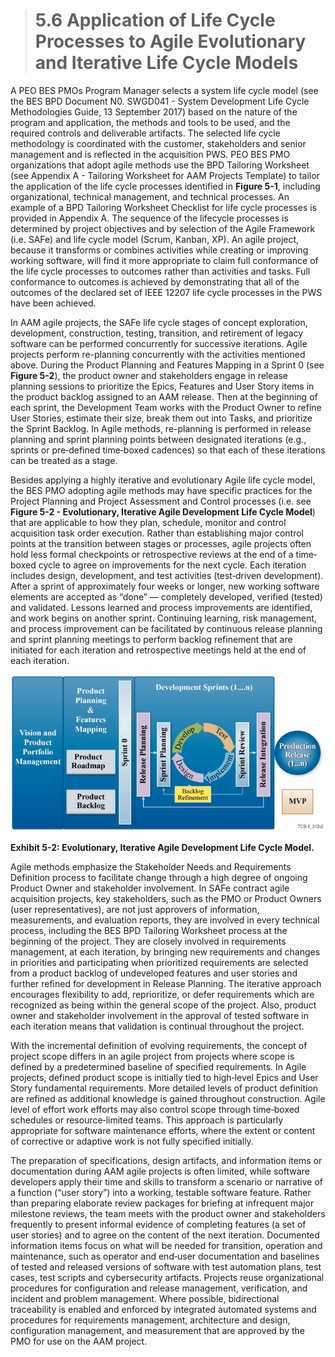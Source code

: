 > # **5.6** Application of Life Cycle Processes to Agile Evolutionary and Iterative Life Cycle Models

A PEO BES PMOs Program Manager selects a system life cycle model (see the BES BPD Document N0. SWGD041 - System Development Life Cycle Methodologies Guide, 13 September 2017) based on the nature of the program and application, the methods and tools to be used, and the required controls and deliverable artifacts.  The selected life cycle methodology is coordinated with the customer, stakeholders and senior management and is reflected in the acquisition PWS. PEO BES PMO organizations that adopt agile methods use the BPD Tailoring Worksheet (see Appendix A - Tailoring Worksheet for AAM Projects Template) to tailor the application of the life cycle processes identified in **Figure 5-1**, including organizational, technical management, and technical processes. An example of a BPD Tailoring Worksheet Checklist for life cycle processes is provided in Appendix A. The sequence of the lifecycle processes is determined by project objectives and by selection of the Agile Framework (i.e. SAFe) and life cycle model (Scrum, Kanban, XP). An agile project, because it transforms or combines activities while creating or improving working software, will find it more appropriate to claim full conformance of the life cycle processes to outcomes rather than activities and tasks. Full conformance to outcomes is achieved by demonstrating that all of the outcomes of the declared set of IEEE 12207 life cycle processes in the PWS have been achieved.

In AAM agile projects, the SAFe life cycle stages of concept exploration, development, construction, testing, transition, and retirement of legacy software can be performed concurrently for successive iterations. Agile projects perform re-planning concurrently with the activities mentioned above. During the Product Planning and Features Mapping in a Sprint 0 (see **Figure 5-2**), the product owner and stakeholders engage in release planning sessions to prioritize the Epics, Features and User Story items in the product backlog assigned to an AAM release. Then at the beginning of each sprint, the Development Team works with the Product Owner to refine User Stories, estimate their size, break them out into Tasks, and prioritize the Sprint Backlog. In Agile methods, re-planning is performed in release planning and sprint planning points between designated iterations (e.g., sprints or pre‐defined time‐boxed cadences) so that each of these iterations can be treated as a stage.

Besides applying a highly iterative and evolutionary Agile life cycle model, the BES PMO adopting agile methods may have specific practices for the Project Planning and Project Assessment and Control processes (i.e. see **Figure 5-2 - Evolutionary, Iterative Agile Development Life Cycle Model**) that are applicable to how they plan, schedule, monitor and control acquisition task order execution. Rather than establishing major control points at the transition between stages or processes, agile projects often hold less formal checkpoints or retrospective reviews at the end of a time‐boxed cycle to agree on improvements for the next cycle. Each iteration includes design, development, and test activities (test‐driven development). After a sprint of approximately four weeks or longer, new working software elements are accepted as “done” — completely developed, verified (tested) and validated. Lessons learned and process improvements are identified, and work begins on another sprint. Continuing learning, risk management, and process improvement can be facilitated by continuous release planning and sprint planning meetings to perform backlog refinement that are initiated for each iteration and retrospective meetings held at the end of each iteration.


![model](images/model.png)

**Exhibit 5-2: Evolutionary, Iterative Agile Development Life Cycle Model.**

Agile methods emphasize the Stakeholder Needs and Requirements Definition process to facilitate change through a high degree of ongoing Product Owner and stakeholder involvement. In SAFe contract agile acquisition projects, key stakeholders, such as the PMO or Product Owners (user representatives), are not just approvers of information, measurements, and evaluation reports, they are involved in every technical process, including the BES BPD Tailoring Worksheet process at the beginning of the project.  They are closely involved in requirements management, at each iteration, by bringing new requirements and changes in priorities and participating when prioritized requirements are selected from a product backlog of undeveloped features and user stories and further refined for development in Release Planning. The iterative approach encourages flexibility to add, reprioritize, or defer requirements which are recognized as being within the general scope of the project. Also, product owner and stakeholder involvement in the approval of tested software in each iteration means that validation is continual throughout the project.

With the incremental definition of evolving requirements, the concept of project scope differs in an agile project from projects where scope is defined by a predetermined baseline of specified requirements. In Agile projects, defined product scope is initially tied to high‐level Epics and User Story fundamental requirements. More detailed levels of product definition are refined as additional knowledge is gained throughout construction. Agile level of effort work efforts may also control scope through time‐boxed schedules or resource‐limited teams. This approach is particularly appropriate for software maintenance efforts, where the extent or content of corrective or adaptive work is not fully specified initially.

The preparation of specifications, design artifacts, and information items or documentation during AAM agile projects is often limited, while software developers apply their time and skills to transform a scenario or narrative of a function (“user story”) into a working, testable software feature. Rather than preparing elaborate review packages for briefing at infrequent major milestone reviews, the team meets with the product owner and stakeholders frequently to present informal evidence of completing features (a set of user stories) and to agree on the content of the next iteration. Documented information items focus on what will be needed for transition, operation and maintenance, such as operator and end‐user documentation and baselines of tested and released versions of software with test automation plans, test cases, test scripts and cybersecurity artifacts. Projects reuse organizational procedures for configuration and release management, verification, and incident and problem management. Where possible, bidirectional traceability is enabled and enforced by integrated automated systems and procedures for requirements management, architecture and design, configuration management, and measurement that are approved by the PMO for use on the AAM project.
